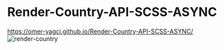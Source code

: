 # Render-Country-API-SCSS-ASYNC

https://omer-yagci.github.io/Render-Country-API-SCSS-ASYNC/
![render-country](https://user-images.githubusercontent.com/101054384/176204288-ef967dad-d1a1-4857-9547-cdb06e53fb7c.gif)
